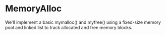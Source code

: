 # MemoryAlloc
We'll implement a basic mymalloc() and myfree() using a fixed-size memory pool and linked list to track allocated and free memory blocks.
